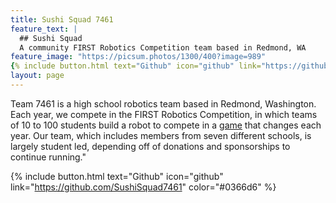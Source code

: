 ```yaml
---
title: Sushi Squad 7461
feature_text: |
  ## Sushi Squad
  A community FIRST Robotics Competition team based in Redmond, WA
feature_image: "https://picsum.photos/1300/400?image=989"
{% include button.html text="Github" icon="github" link="https://github.com/SushiSquad7461" color="#0366d6" %}
layout: page
---
```


Team 7461 is a high school robotics team based in Redmond, Washington. Each year, we compete in the FIRST Robotics Competition, in which teams of 10 to 100 students build a robot to compete in a [game](https://www.youtube.com/watch?v=gmiYWTmFRVE)
that changes each year. Our team, which includes members from seven different schools, is largely student led, depending off of donations and sponsorships to continue running."

{% include button.html text="Github" icon="github" link="https://github.com/SushiSquad7461" color="#0366d6" %}
